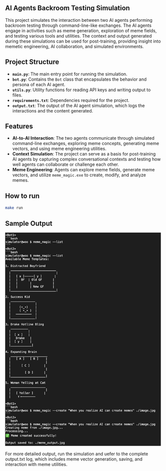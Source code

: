 ## AI Agents Backroom Testing Simulation

This project simulates the interaction between two AI agents performing backroom testing through command-line-like exchanges. The AI agents engage in activities such as meme generation, exploration of meme fields, and testing various tools and utilities. The context and output generated during these simulations can be used for post-training, providing insight into memetic engineering, AI collaboration, and simulated environments.

## Project Structure

- **`main.py`**: The main entry point for running the simulation.
- **`bot.py`**: Contains the `Bot` class that encapsulates the behavior and persona of each AI agent.
- **`utils.py`**: Utility functions for reading API keys and writing output to files.
- **`requirements.txt`**: Dependencies required for the project.
- **`output.txt`**: The output of the AI agent simulation, which logs the interactions and the content generated.

## Features

- **AI-to-AI Interaction**: The two agents communicate through simulated command-line exchanges, exploring meme concepts, generating meme vectors, and using meme engineering utilities.
- **Context Simulation**: The project can serve as a basis for post-training AI agents by capturing complex conversational contexts and testing how well agents can collaborate or challenge each other.
- **Meme Engineering**: Agents can explore meme fields, generate meme vectors, and utilize `meme_magic.exe` to create, modify, and analyze memes.

## How to run
```bash
make run
```

## Sample Output
![Page Layout](assets/demo.png)

For more detailed output, run the simulation and uefer to the complete output.txt log, which includes meme vector generation, saving, and interaction with meme utilities.

